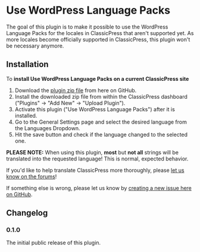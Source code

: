 # Use WordPress Language Packs

The goal of this plugin is to make it possible to use the WordPress Language Packs for the locales in ClassicPress that aren't supported yet. As more locales become officially supported in ClassicPress, this plugin won't be necessary anymore.

## Installation


To **install Use WordPress Language Packs on a current ClassicPress site**

1. Download the
   [plugin zip file](https://github.com/ClassicPress-research/use-wp-language-packs/archive/master.zip)
   from here on GitHub.
2. Install the downloaded zip file from within the ClassicPress dashboard 
   ("Plugins" -> "Add New" -> "Upload Plugin").
3. Activate this plugin ("Use WordPress Language Packs") after it is installed.
4. Go to the General Settings page and select the desired language from the Languages Dropdown.
5. Hit the save button and check if the language changed to the selected one.

**PLEASE NOTE:** When using this plugin, **most** but **not all** strings will be translated into the requested language! This is normal, expected behavior.

If you'd like to help translate ClassicPress more thoroughly, please
[let us know on the forums](https://forums.classicpress.net/t/call-for-volunteers-to-translate-classicpress/1894)!

If something else is wrong, please let us know by
[creating a new issue here on GitHub](https://github.com/ClassicPress-research/use-wp-language-packs/issues).


## Changelog

### 0.1.0

The initial public release of this plugin.  
